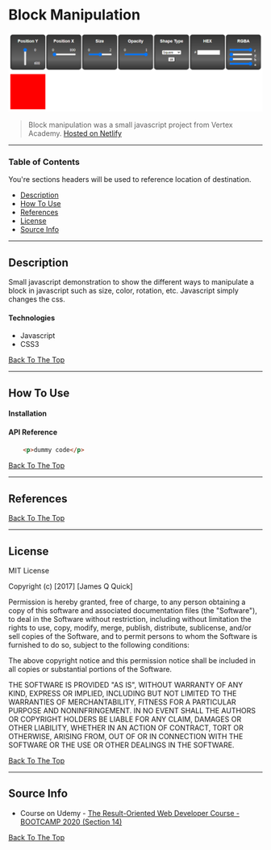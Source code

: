 # Block Manipulation

![Project Image](./images/blocks.png)

> Block manipulation was a small javascript project from Vertex Academy.
[Hosted on Netlify](https://lundeen-bryan-block-manipulation.netlify.app/)

---

### Table of Contents
You're sections headers will be used to reference location of destination.

- [Description](#description)
- [How To Use](#how-to-use)
- [References](#references)
- [License](#license)
- [Source Info](#source-info)

---

## Description

Small javascript demonstration to show the different ways to manipulate a block in javascript such as size, color, rotation, etc. Javascript simply changes the css. 

#### Technologies

- Javascript
- CSS3

[Back To The Top](#block-manipulation)

---

## How To Use

#### Installation



#### API Reference

```html
    <p>dummy code</p>
```
[Back To The Top](#block-manipulation)

---

## References
[Back To The Top](#block-manipulation)

---

## License

MIT License

Copyright (c) [2017] [James Q Quick]

Permission is hereby granted, free of charge, to any person obtaining a copy
of this software and associated documentation files (the "Software"), to deal
in the Software without restriction, including without limitation the rights
to use, copy, modify, merge, publish, distribute, sublicense, and/or sell
copies of the Software, and to permit persons to whom the Software is
furnished to do so, subject to the following conditions:

The above copyright notice and this permission notice shall be included in all
copies or substantial portions of the Software.

THE SOFTWARE IS PROVIDED "AS IS", WITHOUT WARRANTY OF ANY KIND, EXPRESS OR
IMPLIED, INCLUDING BUT NOT LIMITED TO THE WARRANTIES OF MERCHANTABILITY,
FITNESS FOR A PARTICULAR PURPOSE AND NONINFRINGEMENT. IN NO EVENT SHALL THE
AUTHORS OR COPYRIGHT HOLDERS BE LIABLE FOR ANY CLAIM, DAMAGES OR OTHER
LIABILITY, WHETHER IN AN ACTION OF CONTRACT, TORT OR OTHERWISE, ARISING FROM,
OUT OF OR IN CONNECTION WITH THE SOFTWARE OR THE USE OR OTHER DEALINGS IN THE
SOFTWARE.

[Back To The Top](#block-manipulation)

---

## Source Info

- Course on Udemy - [The Result-Oriented Web Developer Course - BOOTCAMP 2020 (Section 14)](https://www.udemy.com/course/result-oriented-web-developer-course/)

[Back To The Top](#block-manipulation)
